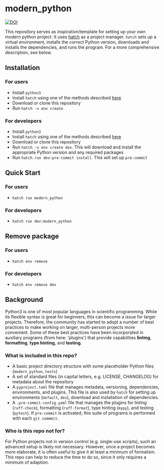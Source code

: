 modern_python
=========

[![DOI](https://zenodo.org/badge/DOI/10.5281/zenodo.12684030.svg)](https://doi.org/10.5281/zenodo.12684030)

This repository serves as inspiration/template for setting up your own modern python project.
It uses [hatch](https://hatch.pypa.io/latest/) as a project manager.
`hatch` sets up a virtual environment, installs the correct Python version, downloads and installs the dependencies, and runs the program.
For a more comprehensive description, see below.

## Installation

### For users

- Install `python3`
- Install `hatch` using one of the methods described [here](https://hatch.pypa.io/1.12/install/)
- Download or clone this repository
- Run `hatch -v env create`

### For developers

- Install `python3`
- Install `hatch` using one of the methods described [here](https://hatch.pypa.io/1.12/install/)
- Download or clone this repository
- Run `hatch -v env create dev`. This will download and install the appropriate Python version and any required packages
- Run `hatch run dev:pre-commit install`. This will set up `pre-commit`

## Quick Start

### For users

- `hatch run modern_python`

### For developers

- `hatch run dev:modern_python`

## Remove package

### For users

- `hatch env remove`

### For developers

- `hatch env remove dev`

## Background

Python3 is one of most popular languages in scientific programming.
While its flexible syntax is great for beginners, this can become a issue for larger projects.
Therefore, the community has started to adopt a number of best practices to make working on larger, multi-person projects more convenient.
Some of these best practices have been incorporated in auxiliary programs (from here: 'plugins') that provide capabilities **linting**, **formatting**, **type hinting**, and **testing**.

### What is included in this repo?

- A basic project directory structure with some placeholder Python files (`modern_python`, `tests`)
- A set of standard files (in capital letters, e.g. LICENSE, CHANGELOG) for metadata about the repository
- A `pyproject.toml` file that manages metadata, versioning, dependencies, environments, and plugins. This file is also used by `hatch` for setting up environments (`default`, `dev`), download and installation of dependencies.
- A `.pre-commit-config.yaml` file that manages the plugins for linting (`ruff-check`), formatting (`ruff-format`), type hinting (`mypy`), and testing (`pytest`). If `pre-commit` is activated, this suite of programs is performed with each `git commmit`.

### Who is this repo not for?

For Python projects not in version control (e.g. single-use scripts), such an advanced setup is likely not necessary. 
However, once a project becomes more elaborate, it is often useful to give it at least a minimum of formalism.
This repo can help to reduce the time to do so, since it only requires a minimum of adaption.

